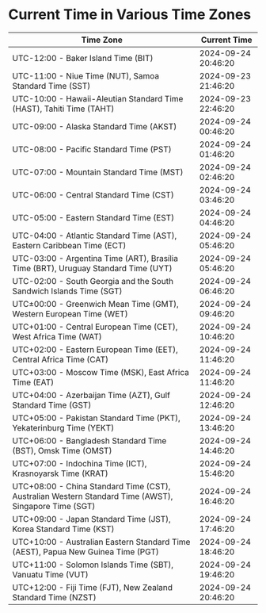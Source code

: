 # Current Time in Various Time Zones

| Time Zone | Current Time |
|-----------|--------------|
| UTC-12:00 - Baker Island Time (BIT) | 2024-09-24 20:46:20 |
| UTC-11:00 - Niue Time (NUT), Samoa Standard Time (SST) | 2024-09-23 21:46:20 |
| UTC-10:00 - Hawaii-Aleutian Standard Time (HAST), Tahiti Time (TAHT) | 2024-09-23 22:46:20 |
| UTC-09:00 - Alaska Standard Time (AKST) | 2024-09-24 00:46:20 |
| UTC-08:00 - Pacific Standard Time (PST) | 2024-09-24 01:46:20 |
| UTC-07:00 - Mountain Standard Time (MST) | 2024-09-24 02:46:20 |
| UTC-06:00 - Central Standard Time (CST) | 2024-09-24 03:46:20 |
| UTC-05:00 - Eastern Standard Time (EST) | 2024-09-24 04:46:20 |
| UTC-04:00 - Atlantic Standard Time (AST), Eastern Caribbean Time (ECT) | 2024-09-24 05:46:20 |
| UTC-03:00 - Argentina Time (ART), Brasília Time (BRT), Uruguay Standard Time (UYT) | 2024-09-24 05:46:20 |
| UTC-02:00 - South Georgia and the South Sandwich Islands Time (SGT) | 2024-09-24 06:46:20 |
| UTC±00:00 - Greenwich Mean Time (GMT), Western European Time (WET) | 2024-09-24 09:46:20 |
| UTC+01:00 - Central European Time (CET), West Africa Time (WAT) | 2024-09-24 10:46:20 |
| UTC+02:00 - Eastern European Time (EET), Central Africa Time (CAT) | 2024-09-24 11:46:20 |
| UTC+03:00 - Moscow Time (MSK), East Africa Time (EAT) | 2024-09-24 11:46:20 |
| UTC+04:00 - Azerbaijan Time (AZT), Gulf Standard Time (GST) | 2024-09-24 12:46:20 |
| UTC+05:00 - Pakistan Standard Time (PKT), Yekaterinburg Time (YEKT) | 2024-09-24 13:46:20 |
| UTC+06:00 - Bangladesh Standard Time (BST), Omsk Time (OMST) | 2024-09-24 14:46:20 |
| UTC+07:00 - Indochina Time (ICT), Krasnoyarsk Time (KRAT) | 2024-09-24 15:46:20 |
| UTC+08:00 - China Standard Time (CST), Australian Western Standard Time (AWST), Singapore Time (SGT) | 2024-09-24 16:46:20 |
| UTC+09:00 - Japan Standard Time (JST), Korea Standard Time (KST) | 2024-09-24 17:46:20 |
| UTC+10:00 - Australian Eastern Standard Time (AEST), Papua New Guinea Time (PGT) | 2024-09-24 18:46:20 |
| UTC+11:00 - Solomon Islands Time (SBT), Vanuatu Time (VUT) | 2024-09-24 19:46:20 |
| UTC+12:00 - Fiji Time (FJT), New Zealand Standard Time (NZST) | 2024-09-24 20:46:20 |
